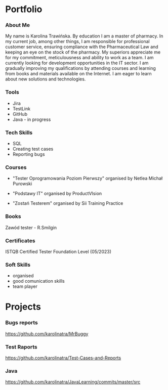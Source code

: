 # Portfolio
### About Me
My name is Karolina Trawińska. By education I am a master of pharmacy. In my current job, among other things, I am responsible for
professional customer service, ensuring compliance with the Pharmaceutical Law and keeping an eye on
the stock of the pharmacy. My superiors appreciate me for my commitment, meticulousness and ability to
work as a team. I am currently looking for development opportunities in the IT sector. I am gradually
improving my qualifications by attending courses and learning from books and materials available on the
Internet. I am eager to learn about new solutions and technologies.

### Tools
* Jira
* TestLink
* GitHub
* Java - in progress

### Tech Skills
* SQL
* Creating test cases
* Reporting bugs

### Courses
* "Tester Oprogramowania Poziom Pierwszy"
organised by Netlea Michał Purowski

* "Podstawy IT"
organised by ProductVIsion

* "Zostań Testerem"
organised by Sii Training Practice

### Books
Zawód tester - R.Smilgin

### Certificates 
ISTQB Certified Tester Foundation Level (05/2023)

### Soft Skills
* organised
* good comunication skills
* team player

# Projects

### Bugs reports
https://github.com/karolinatra/MrBuggy

### Test Raports
https://github.com/karolinatra/Test-Cases-and-Reports

### Java
https://github.com/karolinatra/JavaLearning/commits/master/src

